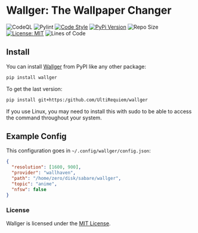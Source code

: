 # Wallger: The Wallpaper Changer

![CodeQL](https://github.com/UltiRequiem/wallger/workflows/CodeQL/badge.svg)
![Pylint](https://github.com/UltiRequiem/wallger/workflows/Pylint/badge.svg)
[![Code Style](https://img.shields.io/badge/Code%20Style-Black-000000.svg)](https://github.com/psf/black)
[![PyPi Version](https://img.shields.io/pypi/v/wallger)](https://pypi.org/project/wallger)
![Repo Size](https://img.shields.io/github/repo-size/ultirequiem/wallger?style=flat-square&label=Repo)
[![License: MIT](https://img.shields.io/badge/License-MIT-blue.svg)](https://opensource.org/licenses/MIT)
![Lines of Code](https://img.shields.io/tokei/lines/github.com/UltiRequiem/wallger?color=blue&label=Total%20Lines)

## Install

You can install [Wallger](https://pypi.org/project/wallger) from PyPI like
any other package:

```bash
pip install wallger
```

To get the last version:

```bash
pip install git+https:/github.com/UltiRequiem/wallger
```

If you use Linux, you may need to install this with sudo to
be able to access the command throughout your system.

## Example Config

This configuration goes in `~/.config/wallger/config.json`:

```json
{
  "resolution": [1600, 900],
  "provider": "wallhaven",
  "path": "/home/zero/disk/sabare/wallger",
  "topic": "anime",
  "nfsw": false
}
```

### License

Wallger is licensed under the [MIT License](./LICENSE).
